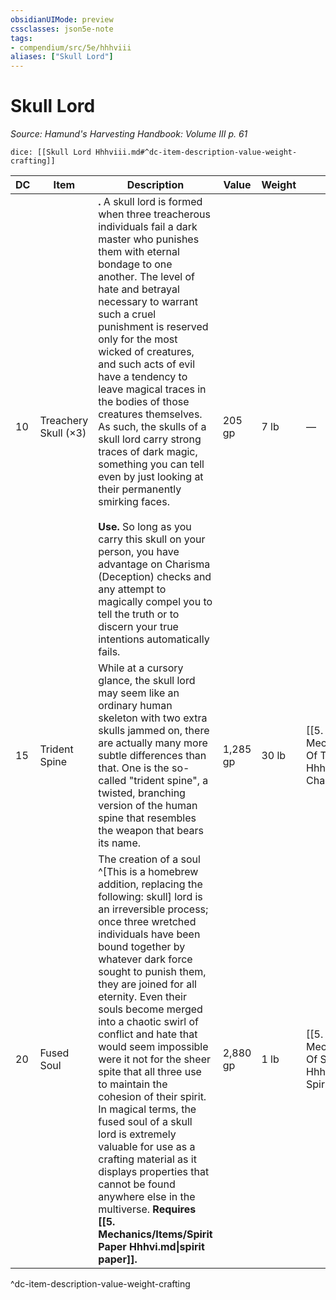 ```yaml
---
obsidianUIMode: preview
cssclasses: json5e-note
tags:
- compendium/src/5e/hhhviii
aliases: ["Skull Lord"]
---
```

# Skull Lord
*Source: Hamund's Harvesting Handbook: Volume III p. 61* 

`dice: [[Skull Lord Hhhviii.md#^dc-item-description-value-weight-crafting]]`

| DC | Item | Description | Value | Weight | Crafting |
|----|------|-------------|-------|--------|----------|
| 10 | Treachery Skull (×3) | **.** A skull lord is formed when three treacherous individuals fail a dark master who punishes them with eternal bondage to one another. The level of hate and betrayal necessary to warrant such a cruel punishment is reserved only for the most wicked of creatures, and such acts of evil have a tendency to leave magical traces in the bodies of those creatures themselves. As such, the skulls of a skull lord carry strong traces of dark magic, something you can tell even by just looking at their permanently smirking faces.<br /><br />**Use.** So long as you carry this skull on your person, you have advantage on Charisma (Deception) checks and any attempt to magically compel you to tell the truth or to discern your true intentions automatically fails. | 205 gp | 7 lb | — |
| 15 | Trident Spine | While at a cursory glance, the skull lord may seem like an ordinary human skeleton with two extra skulls jammed on, there are actually many more subtle differences than that. One is the so-called "trident spine", a twisted, branching version of the human spine that resembles the weapon that bears its name. | 1,285 gp | 30 lb | [[5. Mechanics/Items/Staff Of The Chained Spell Hhhviii.md\|Staff of the Chained Spell]] |
| 20 | Fused Soul | The creation of a soul ^[This is a homebrew addition, replacing the following: skull] lord is an irreversible process; once three wretched individuals have been bound together by whatever dark force sought to punish them, they are joined for all eternity. Even their souls become merged into a chaotic swirl of conflict and hate that would seem impossible were it not for the sheer spite that all three use to maintain the cohesion of their spirit. In magical terms, the fused soul of a skull lord is extremely valuable for use as a crafting material as it displays properties that cannot be found anywhere else in the multiverse. **Requires [[5. Mechanics/Items/Spirit Paper Hhhvi.md\|spirit paper]].** | 2,880 gp | 1 lb | [[5. Mechanics/Items/Amulet Of Spiritual Obfuscation Hhhviii.md\|Amulet of Spiritual Obfuscation]] |
^dc-item-description-value-weight-crafting